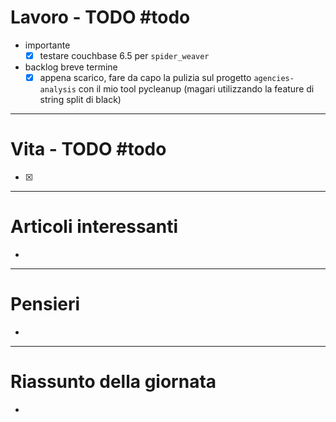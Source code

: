 # Lavoro - TODO #todo 
- importante
    - [x] testare couchbase 6.5 per `spider_weaver`

- backlog breve termine
    - [x] appena scarico, fare da capo la pulizia sul progetto `agencies-analysis` con il mio tool pycleanup (magari utilizzando la feature di string split di black)
    
---

# Vita - TODO #todo 
- [x] 

---

# Articoli interessanti
- 

---

# Pensieri
- 

---

# Riassunto della giornata
- 